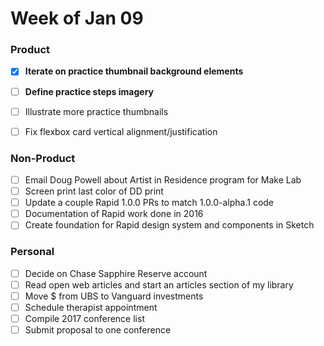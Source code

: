 # Week of Jan 09

### Product
- [x] **Iterate on practice thumbnail background elements**
- [ ] **Define practice steps imagery**
- [ ] Illustrate more practice thumbnails
- [ ] Fix flexbox card vertical alignment/justification


### Non-Product
- [ ] Email Doug Powell about Artist in Residence program for Make Lab
- [ ] Screen print last color of DD print
- [ ] Update a couple Rapid 1.0.0 PRs to match 1.0.0-alpha.1 code
- [ ] Documentation of Rapid work done in 2016
- [ ] Create foundation for Rapid design system and components in Sketch

### Personal
- [ ] Decide on Chase Sapphire Reserve account
- [ ] Read open web articles and start an articles section of my library
- [ ] Move $ from UBS to Vanguard investments
- [ ] Schedule therapist appointment
- [ ] Compile 2017 conference list
- [ ] Submit proposal to one conference
